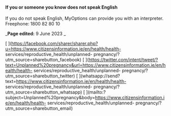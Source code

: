 ####  **If you or someone you know does not speak English**

If you do not speak English, MyOptions can provide you with an interpreter.
Freephone: 1800 82 80 10

_**Page edited:** 9 June 2023 _

[
](https://facebook.com/sharer/sharer.php?u=https://www.citizensinformation.ie/en/health/health-
services/reproductive_health/unplanned-
pregnancy/?utm_source=sharebutton_facebook) [
](https://twitter.com/intent/tweet/?text=Unplanned%20pregnancy&url=https://www.citizensinformation.ie/en/health/health-
services/reproductive_health/unplanned-
pregnancy/?utm_source=sharebutton_twitter) [
](whatsapp://send?text=https://www.citizensinformation.ie/en/health/health-
services/reproductive_health/unplanned-
pregnancy/?utm_source=sharebutton_whatsapp) [
](mailto:?subject=Unplanned%20pregnancy&body=https://www.citizensinformation.ie/en/health/health-
services/reproductive_health/unplanned-
pregnancy/?utm_source=sharebutton_email) [ ](javascript:void\(0\))
